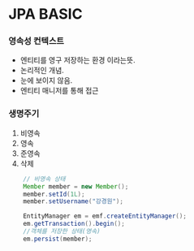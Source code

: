 # JPA BASIC

### 영속성 컨텍스트
- 엔티티를 영구 저장하는 환경 이라는뜻.
- 논리적인 개념.
- 눈에 보이지 않음.
- 엔티티 매니저를 통해 접근

### 생명주기
1. 비영속
2. 영속
3. 준영속
4. 삭제


```java
    // 비영속 상태
    Member member = new Member();
    member.setId(1L);
    member.setUsername("강경원");

    EntityManager em = emf.createEntityManager();
    em.getTransaction().begin();
    //객체를 저장한 상태(영속)
    em.persist(member);

```
